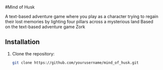 #Mind of Husk

A text-based adventure game where you play as a character trying to regain their lost memories by lighting four pillars across a mysterious land Based on the text-based adventure game Zork 

## Installation
1. Clone the repository:
   ```bash
   git clone https://github.com/yourusername/mind_of_husk.git

